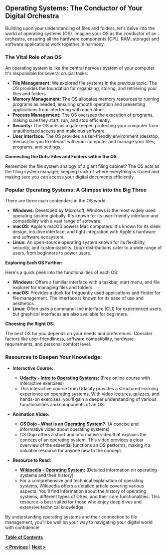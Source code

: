 ## Operating Systems: The Conductor of Your Digital Orchestra

Building upon your understanding of files and folders, let's delve into the world of operating systems (OS).  Imagine your OS as the conductor of an orchestra, ensuring all the hardware components (CPU, RAM, storage) and software applications work together in harmony.

### The Vital Role of an OS

An operating system is like the central nervous system of your computer. It's responsible for several crucial tasks:

* **File Management:** We explored file systems in the previous topic. The OS provides the foundation for organizing, storing, and retrieving your files and folders.
* **Memory Management:** The OS allocates memory resources to running programs as needed, ensuring smooth operation and preventing applications from interfering with each other.
* **Process Management:** The OS oversees the execution of programs, making sure they start, run, and stop efficiently.
* **Security:** The OS acts as a gatekeeper, protecting your computer from unauthorized access and malicious software.
* **User Interface:**  The OS provides a user-friendly environment (desktop, menus) for you to interact with your computer and manage your files, programs, and settings.

**Connecting the Dots: Files and Folders within the OS**

Remember the file system analogy of a giant filing cabinet?  The OS acts as the filing system manager, keeping track of where everything is stored and making sure you can access your digital documents efficiently.

### Popular Operating Systems: A Glimpse into the Big Three

There are three main contenders in the OS world:

* **Windows:** Developed by Microsoft, Windows is the most widely used operating system globally. It's known for its user-friendly interface and compatibility with a vast range of software. 
* **macOS:** Apple's macOS powers Mac computers. It's known for its sleek design, intuitive interface, and tight integration with Apple's hardware and software ecosystem.
* **Linux:** An open-source operating system known for its flexibility, security, and customizability.  Linux distributions cater to a wide range of users, from beginners to power users. 

**Exploring Each OS Further:**

Here's a quick peek into the functionalities of each OS:

* **Windows:** Offers a familiar interface with a taskbar, start menu, and file explorer for managing files and folders. 
* **macOS:** Provides a dock for frequently used applications and Finder for file management.  The interface is known for its ease of use and aesthetics.
* **Linux:** Often uses a command-line interface (CLI) for experienced users, but graphical interfaces are also available for beginners. 

**Choosing the Right OS:** 

The best OS for you depends on your needs and preferences.  Consider factors like user-friendliness, software compatibility, hardware requirements, and personal comfort level.

### Resources to Deepen Your Knowledge:

* **Interactive Course:**  
   * **[Udacity - Intro to Operating Systems:](https://www.udacity.com/course/introduction-to-operatingsystems--ud923)** (Free online course with interactive exercises)  
   * This interactive course from Udacity provides a structured learning experience on operating systems.  With video lectures, quizzes, and hands-on exercises, you'll gain a deeper understanding of various functionalities and components of an OS.

* **Animation Video:**  
   * **[CS Dojo - What is an Operating System?:](https://m.youtube.com/watch?v=ACsLvXuaKxw)** (A concise and informative video about operating systems)  
   * CS Dojo offers a short and informative video that explains the concept of an operating system. This video provides a clear overview of the essential functions an OS performs, making it a valuable resource for anyone new to the concept.

* **Resource to Read:**  
   * **[Wikipedia - Operating System:](https://en.wikipedia.org/wiki/Operating_system)** (Detailed information on operating systems and their history)  
   * For a comprehensive and technical explanation of operating systems, Wikipedia offers a detailed article covering various aspects. You'll find information about the history of operating systems, different types of OSes, and their core functionalities. This resource is best suited for those who enjoy deep dives and extensive technical knowledge.

By understanding operating systems and their connection to file management, you'll be well on your way to navigating your digital world with confidence!

[**Table of Contents**](/contents/table-of-contents.md)

[**< Previous**](/contents/files-folders/files&folders.md) | [**Next >**](#)
